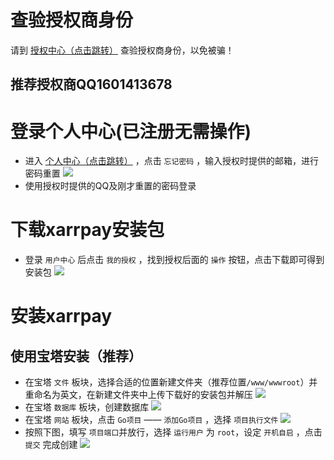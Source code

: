 # 查验授权商身份
请到 [授权中心（点击跳转）](https://aupay.52nyg.com/) 查验授权商身份，以免被骗！
## 推荐授权商QQ1601413678

# 登录个人中心(已注册无需操作)
- 进入 [个人中心（点击跳转）](https://aupay.52nyg.com/user) ，点击 `忘记密码` ，输入授权时提供的邮箱，进行密码重置
![](https://s2.loli.net/2024/03/30/aSgMUhYbTc9OvtJ.png)
- 使用授权时提供的QQ及刚才重置的密码登录
# 下载xarrpay安装包
- 登录 `用户中心` 后点击 `我的授权` ，找到授权后面的 `操作` 按钮，点击下载即可得到安装包
![](https://s2.loli.net/2024/03/30/Ft5jkfGbu7diyzI.png)

# 安装xarrpay
## 使用宝塔安装（推荐）
- 在宝塔 `文件` 板块，选择合适的位置新建文件夹（推荐位置`/www/wwwroot`）并重命名为英文，在新建文件夹中上传下载好的安装包并解压
![](https://s2.loli.net/2024/03/30/xXYCzew3qUNIG6T.png)
- 在宝塔 `数据库` 板块，创建数据库
![](https://s2.loli.net/2024/03/30/EDr32asTxRMJk67.png)
- 在宝塔 `网站` 板块，点击 `Go项目` —— `添加Go项目` ，选择 `项目执行文件` 
![](https://s2.loli.net/2024/03/30/hqsnYZwFHmv9rMk.png)
- 按照下图，填写 `项目端口`并放行，选择 `运行用户` 为 `root`，设定 `开机自启` ，点击 `提交` 完成创建
![](https://s2.loli.net/2024/03/30/NSZzxF81ys2vlCJ.png)

